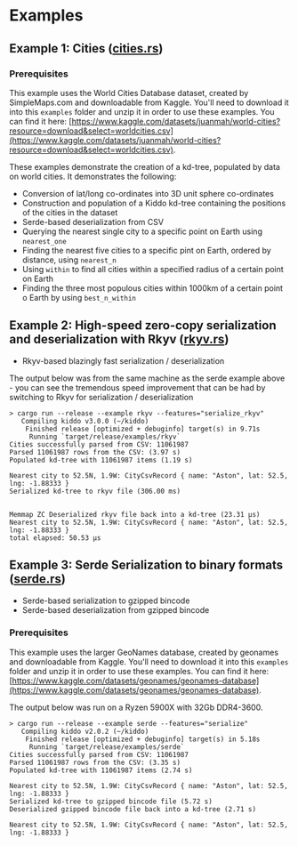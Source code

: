 # Examples

## Example 1: Cities ([cities.rs](./cities.rs))

### Prerequisites

This example uses the World Cities Database dataset, created by SimpleMaps.com and downloadable from Kaggle. You'll need to download it into this `examples` folder and unzip it in order to use these examples. You can find it here: [https://www.kaggle.com/datasets/juanmah/world-cities?resource=download&select=worldcities.csv](https://www.kaggle.com/datasets/juanmah/world-cities?resource=download&select=worldcities.csv).

These examples demonstrate the creation of a kd-tree, populated by data on world cities. It demonstrates the following:

- Conversion of lat/long co-ordinates into 3D unit sphere co-ordinates
- Construction and population of a Kiddo kd-tree containing the positions of the cities in the dataset
- Serde-based deserialization from CSV
- Querying the nearest single city to a specific point on Earth using `nearest_one`
- Finding the nearest five cities to a specific pint on Earth, ordered by distance, using `nearest_n`
- Using `within` to find all cities within a specified radius of a certain point on Earth
- Finding the three most populous cities within 1000km of a certain point o Earth by using `best_n_within`

## Example 2: High-speed zero-copy serialization and deserialization with Rkyv ([rkyv.rs](./rkyv.rs))

- Rkyv-based blazingly fast serialization / deserialization

The output below was from the same machine as the serde example above -
you can see the tremendous speed improvement that can be had by switching to
Rkyv for serialization / deserialization

```
> cargo run --release --example rkyv --features="serialize_rkyv"
   Compiling kiddo v3.0.0 (~/kiddo)
    Finished release [optimized + debuginfo] target(s) in 9.71s
     Running `target/release/examples/rkyv`
Cities successfully parsed from CSV: 11061987
Parsed 11061987 rows from the CSV: (3.97 s)
Populated kd-tree with 11061987 items (1.19 s)

Nearest city to 52.5N, 1.9W: CityCsvRecord { name: "Aston", lat: 52.5, lng: -1.88333 }
Serialized kd-tree to rkyv file (306.00 ms)


Memmap ZC Deserialized rkyv file back into a kd-tree (23.31 μs)
Nearest city to 52.5N, 1.9W: CityCsvRecord { name: "Aston", lat: 52.5, lng: -1.88333 }
total elapsed: 50.53 μs

```

## Example 3: Serde Serialization to binary formats ([serde.rs](./serde.rs))

- Serde-based serialization to gzipped bincode
- Serde-based deserialization from gzipped bincode

### Prerequisites

This example uses the larger GeoNames database, created by geonames and downloadable from Kaggle. You'll need to download it into this `examples` folder and unzip it in order to use these examples. You can find it here: [https://www.kaggle.com/datasets/geonames/geonames-database](https://www.kaggle.com/datasets/geonames/geonames-database).

The output below was run on a Ryzen 5900X with 32Gb DDR4-3600.

```
> cargo run --release --example serde --features="serialize"
   Compiling kiddo v2.0.2 (~/kiddo)
    Finished release [optimized + debuginfo] target(s) in 5.18s
     Running `target/release/examples/serde`
Cities successfully parsed from CSV: 11061987
Parsed 11061987 rows from the CSV: (3.35 s)
Populated kd-tree with 11061987 items (2.74 s)

Nearest city to 52.5N, 1.9W: CityCsvRecord { name: "Aston", lat: 52.5, lng: -1.88333 }
Serialized kd-tree to gzipped bincode file (5.72 s)
Deserialized gzipped bincode file back into a kd-tree (2.71 s)

Nearest city to 52.5N, 1.9W: CityCsvRecord { name: "Aston", lat: 52.5, lng: -1.88333 }
```
